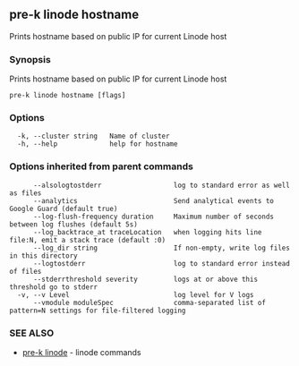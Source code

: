 ## pre-k linode hostname

Prints hostname based on public IP for current Linode host

### Synopsis

Prints hostname based on public IP for current Linode host

```
pre-k linode hostname [flags]
```

### Options

```
  -k, --cluster string   Name of cluster
  -h, --help             help for hostname
```

### Options inherited from parent commands

```
      --alsologtostderr                  log to standard error as well as files
      --analytics                        Send analytical events to Google Guard (default true)
      --log-flush-frequency duration     Maximum number of seconds between log flushes (default 5s)
      --log_backtrace_at traceLocation   when logging hits line file:N, emit a stack trace (default :0)
      --log_dir string                   If non-empty, write log files in this directory
      --logtostderr                      log to standard error instead of files
      --stderrthreshold severity         logs at or above this threshold go to stderr
  -v, --v Level                          log level for V logs
      --vmodule moduleSpec               comma-separated list of pattern=N settings for file-filtered logging
```

### SEE ALSO

* [pre-k linode](pre-k_linode.md)	 - linode commands

